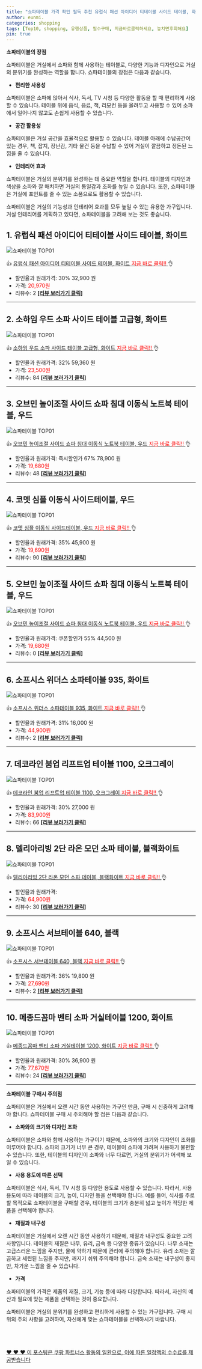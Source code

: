```yaml
---
title: "쇼파테이블 가격 확인 필독 추천 유럽식 패션 아이디어 티테이블 사이드 테이블, 화이트 비교 장점 구매가이드"
author: eunmi.
categories: shopping
tags: [Top10, shopping, 유행상품, 필수구매, 지금바로클릭하세요, 놓치면후회해요]
pin: true
---
```

**쇼파테이블의 장점**

쇼파테이블은 거실에서 소파와 함께 사용하는 테이블로, 다양한 기능과 디자인으로 거실의 분위기를 완성하는 역할을 합니다. 쇼파테이블의 장점은 다음과 같습니다.

* **편리한 사용성**

쇼파테이블은 소파에 앉아서 식사, 독서, TV 시청 등 다양한 활동을 할 때 편리하게 사용할 수 있습니다. 테이블 위에 음식, 음료, 책, 리모컨 등을 올려두고 사용할 수 있어 소파에서 일어나지 않고도 손쉽게 사용할 수 있습니다.

* **공간 활용성**

쇼파테이블은 거실 공간을 효율적으로 활용할 수 있습니다. 테이블 아래에 수납공간이 있는 경우, 책, 잡지, 장난감, 기타 물건 등을 수납할 수 있어 거실이 깔끔하고 정돈된 느낌을 줄 수 있습니다.

* **인테리어 효과**

쇼파테이블은 거실의 분위기를 완성하는 데 중요한 역할을 합니다. 테이블의 디자인과 색상을 소파와 잘 매치하면 거실의 통일감과 조화를 높일 수 있습니다. 또한, 쇼파테이블은 거실에 포인트를 줄 수 있는 소품으로도 활용할 수 있습니다.

쇼파테이블은 거실의 기능성과 인테리어 효과를 모두 높일 수 있는 유용한 가구입니다. 거실 인테리어를 계획하고 있다면, 쇼파테이블을 고려해 보는 것도 좋습니다.

   

## 1. 유럽식 패션 아이디어 티테이블 사이드 테이블, 화이트

![쇼파테이블 TOP01](https://thumbnail9.coupangcdn.com/thumbnails/remote/230x230ex/image/vendor_inventory/2b68/9e64617990fb5339021323e0f98bbef95507a53f6511243a80aad53765c9.jpg)


👍 [유럽식 패션 아이디어 티테이블 사이드 테이블, 화이트 <font color=red> 지금 바로 클릭!! </font> ](https://link.coupang.com/re/AFFSDP?lptag=AF3617701&subid=GithubCoopas&pageKey=7635258943&traceid=V0-153&itemId=20273234733&vendorItemId=87360199132) 👌 


- 할인율과 원래가격: 30%  32,900   원
- 가격: <span style='color:red'>20,970원</span>
- 리뷰수: 2  [**[리뷰 보러가기 클릭]**](https://link.coupang.com/re/AFFSDP?lptag=AF3617701&subid=GithubCoopas&pageKey=7635258943&traceid=V0-153&itemId=20273234733&vendorItemId=87360199132)

---


   

## 2. 소하임 우드 소파 사이드 테이블 고급형, 화이트

![쇼파테이블 TOP01](https://thumbnail8.coupangcdn.com/thumbnails/remote/230x230ex/image/vendor_inventory/65a5/6a3d2bf0826b912ba027d6591ef441dcde2127b310a7282ea8f873b70ade.jpg)


👍 [소하임 우드 소파 사이드 테이블 고급형, 화이트 <font color=red> 지금 바로 클릭!! </font> ](https://link.coupang.com/re/AFFSDP?lptag=AF3617701&subid=GithubCoopas&pageKey=7380581438&traceid=V0-153&itemId=19059793551&vendorItemId=86544304383) 👌 


- 할인율과 원래가격: 32%  59,360   원
- 가격: <span style='color:red'>23,500원</span>
- 리뷰수: 84  [**[리뷰 보러가기 클릭]**](https://link.coupang.com/re/AFFSDP?lptag=AF3617701&subid=GithubCoopas&pageKey=7380581438&traceid=V0-153&itemId=19059793551&vendorItemId=86544304383)

---


   

## 3. 오브민 높이조절 사이드 쇼파 침대 이동식 노트북 테이블, 우드

![쇼파테이블 TOP01](https://thumbnail10.coupangcdn.com/thumbnails/remote/230x230ex/image/vendor_inventory/30d3/6d5fadbf889dbd01b0005c559f26f5d9a3c7659bfee1c560afd9add8d537.png)


👍 [오브민 높이조절 사이드 쇼파 침대 이동식 노트북 테이블, 우드 <font color=red> 지금 바로 클릭!! </font> ](https://link.coupang.com/re/AFFSDP?lptag=AF3617701&subid=GithubCoopas&pageKey=6410712642&traceid=V0-153&itemId=13746928080&vendorItemId=83202875946) 👌 


- 할인율과 원래가격: 즉시할인가 67%  78,900   원
- 가격: <span style='color:red'>19,680원</span>
- 리뷰수: 48  [**[리뷰 보러가기 클릭]**](https://link.coupang.com/re/AFFSDP?lptag=AF3617701&subid=GithubCoopas&pageKey=6410712642&traceid=V0-153&itemId=13746928080&vendorItemId=83202875946)

---


   

## 4. 코멧 심플 이동식 사이드테이블, 우드

![쇼파테이블 TOP01](https://thumbnail7.coupangcdn.com/thumbnails/remote/230x230ex/image/retail/images/6523768057609285-09edc59c-1ef7-4b45-9b85-bec3e19cf081.jpg)


👍 [코멧 심플 이동식 사이드테이블, 우드 <font color=red> 지금 바로 클릭!! </font> ](https://link.coupang.com/re/AFFSDP?lptag=AF3617701&subid=GithubCoopas&pageKey=6096256857&traceid=V0-153&itemId=11394339948&vendorItemId=78670381081) 👌 


- 할인율과 원래가격: 35%  45,900   원
- 가격: <span style='color:red'>19,690원</span>
- 리뷰수: 90  [**[리뷰 보러가기 클릭]**](https://link.coupang.com/re/AFFSDP?lptag=AF3617701&subid=GithubCoopas&pageKey=6096256857&traceid=V0-153&itemId=11394339948&vendorItemId=78670381081)

---


   

## 5. 오브민 높이조절 사이드 쇼파 침대 이동식 노트북 테이블, 우드

![쇼파테이블 TOP01](https://thumbnail10.coupangcdn.com/thumbnails/remote/230x230ex/image/vendor_inventory/30d3/6d5fadbf889dbd01b0005c559f26f5d9a3c7659bfee1c560afd9add8d537.png)


👍 [오브민 높이조절 사이드 쇼파 침대 이동식 노트북 테이블, 우드 <font color=red> 지금 바로 클릭!! </font> ](https://link.coupang.com/re/AFFSDP?lptag=AF3617701&subid=GithubCoopas&pageKey=6410712642&traceid=V0-153&itemId=13746928080&vendorItemId=83202875946) 👌 


- 할인율과 원래가격: 쿠폰할인가 55%  44,500   원
- 가격: <span style='color:red'>19,680원</span>
- 리뷰수: 0  [**[리뷰 보러가기 클릭]**](https://link.coupang.com/re/AFFSDP?lptag=AF3617701&subid=GithubCoopas&pageKey=6410712642&traceid=V0-153&itemId=13746928080&vendorItemId=83202875946)

---


   

## 6. 소프시스 위더스 소파테이블 935, 화이트

![쇼파테이블 TOP01](https://thumbnail8.coupangcdn.com/thumbnails/remote/230x230ex/image/product/image/vendoritem/2019/02/26/3024223874/6f3cf7b0-093d-42ef-8713-8c2b9d2399e4.jpg)


👍 [소프시스 위더스 소파테이블 935, 화이트 <font color=red> 지금 바로 클릭!! </font> ](https://link.coupang.com/re/AFFSDP?lptag=AF3617701&subid=GithubCoopas&pageKey=3439012&traceid=V0-153&itemId=16181490&vendorItemId=3024223874) 👌 


- 할인율과 원래가격: 31%  16,000   원
- 가격: <span style='color:red'>44,900원</span>
- 리뷰수: 2  [**[리뷰 보러가기 클릭]**](https://link.coupang.com/re/AFFSDP?lptag=AF3617701&subid=GithubCoopas&pageKey=3439012&traceid=V0-153&itemId=16181490&vendorItemId=3024223874)

---


   

## 7. 데코라인 붐업 리프트업 테이블 1100, 오크그레이

![쇼파테이블 TOP01](https://thumbnail8.coupangcdn.com/thumbnails/remote/230x230ex/image/vendor_inventory/75fa/cee773d8914c5e5cad47d9d4eaa3b4da34bd880e0d77b841321f2dab9341.jpg)


👍 [데코라인 붐업 리프트업 테이블 1100, 오크그레이 <font color=red> 지금 바로 클릭!! </font> ](https://link.coupang.com/re/AFFSDP?lptag=AF3617701&subid=GithubCoopas&pageKey=335268306&traceid=V0-153&itemId=1069924032&vendorItemId=5022088030) 👌 


- 할인율과 원래가격: 30%  27,000   원
- 가격: <span style='color:red'>83,900원</span>
- 리뷰수: 66  [**[리뷰 보러가기 클릭]**](https://link.coupang.com/re/AFFSDP?lptag=AF3617701&subid=GithubCoopas&pageKey=335268306&traceid=V0-153&itemId=1069924032&vendorItemId=5022088030)

---


   

## 8. 델리아리빙 2단 라온 모던 소파 테이블, 블랙화이트

![쇼파테이블 TOP01](https://thumbnail7.coupangcdn.com/thumbnails/remote/230x230ex/image/vendor_inventory/7dad/c87f7a3c0a491cc65b5df22577b667bbd57f4f9b41fe5575de82707bfd4c.jpg)


👍 [델리아리빙 2단 라온 모던 소파 테이블, 블랙화이트 <font color=red> 지금 바로 클릭!! </font> ](https://link.coupang.com/re/AFFSDP?lptag=AF3617701&subid=GithubCoopas&pageKey=1292336572&traceid=V0-153&itemId=2062192825&vendorItemId=70061430947) 👌 


- 할인율과 원래가격: 
- 가격: <span style='color:red'>64,900원</span>
- 리뷰수: 30  [**[리뷰 보러가기 클릭]**](https://link.coupang.com/re/AFFSDP?lptag=AF3617701&subid=GithubCoopas&pageKey=1292336572&traceid=V0-153&itemId=2062192825&vendorItemId=70061430947)

---


   

## 9. 소프시스 서브테이블 640, 블랙

![쇼파테이블 TOP01](https://thumbnail9.coupangcdn.com/thumbnails/remote/230x230ex/image/retail/images/2020/03/20/10/3/d7a02891-7c14-4343-948a-a8938ee74981.jpg)


👍 [소프시스 서브테이블 640, 블랙 <font color=red> 지금 바로 클릭!! </font> ](https://link.coupang.com/re/AFFSDP?lptag=AF3617701&subid=GithubCoopas&pageKey=3439005&traceid=V0-153&itemId=16181479&vendorItemId=70450843547) 👌 


- 할인율과 원래가격: 36%  19,800   원
- 가격: <span style='color:red'>27,690원</span>
- 리뷰수: 2  [**[리뷰 보러가기 클릭]**](https://link.coupang.com/re/AFFSDP?lptag=AF3617701&subid=GithubCoopas&pageKey=3439005&traceid=V0-153&itemId=16181479&vendorItemId=70450843547)

---


   

## 10. 메종드꼼마 벤티 소파 거실테이블 1200, 화이트

![쇼파테이블 TOP01](https://thumbnail8.coupangcdn.com/thumbnails/remote/230x230ex/image/rs_quotation_api/nycmsdry/d56f2317b7da46b39e2b5f52b562ceaa.jpg)


👍 [메종드꼼마 벤티 소파 거실테이블 1200, 화이트 <font color=red> 지금 바로 클릭!! </font> ](https://link.coupang.com/re/AFFSDP?lptag=AF3617701&subid=GithubCoopas&pageKey=6504673417&traceid=V0-153&itemId=14337649179&vendorItemId=81582207613) 👌 


- 할인율과 원래가격: 30%  36,900   원
- 가격: <span style='color:red'>77,670원</span>
- 리뷰수: 24  [**[리뷰 보러가기 클릭]**](https://link.coupang.com/re/AFFSDP?lptag=AF3617701&subid=GithubCoopas&pageKey=6504673417&traceid=V0-153&itemId=14337649179&vendorItemId=81582207613)

---
**쇼파테이블 구매시 주의점**

쇼파테이블은 거실에서 오랜 시간 동안 사용하는 가구인 만큼, 구매 시 신중하게 고려해야 합니다. 쇼파테이블 구매 시 주의해야 할 점은 다음과 같습니다.

* **소파와의 크기와 디자인 조화**

쇼파테이블은 소파와 함께 사용하는 가구이기 때문에, 소파와의 크기와 디자인이 조화를 이루어야 합니다. 소파의 크기가 너무 큰 경우, 테이블이 소파에 가려져 사용하기 불편할 수 있습니다. 또한, 테이블의 디자인이 소파와 너무 다르면, 거실의 분위기가 어색해 보일 수 있습니다.

* **사용 용도에 따른 선택**

쇼파테이블은 식사, 독서, TV 시청 등 다양한 용도로 사용할 수 있습니다. 따라서, 사용 용도에 따라 테이블의 크기, 높이, 디자인 등을 선택해야 합니다. 예를 들어, 식사를 주로 할 목적으로 쇼파테이블을 구매할 경우, 테이블의 크기가 충분히 넓고 높이가 적당한 제품을 선택해야 합니다.

* **재질과 내구성**

쇼파테이블은 거실에서 오랜 시간 동안 사용하기 때문에, 재질과 내구성도 중요한 고려 사항입니다. 테이블의 재질은 나무, 유리, 금속 등 다양한 종류가 있습니다. 나무 소재는 고급스러운 느낌을 주지만, 물에 약하기 때문에 관리에 주의해야 합니다. 유리 소재는 깔끔하고 세련된 느낌을 주지만, 깨지기 쉬워 주의해야 합니다. 금속 소재는 내구성이 좋지만, 차가운 느낌을 줄 수 있습니다.

* **가격**

쇼파테이블의 가격은 제품의 재질, 크기, 기능 등에 따라 다양합니다. 따라서, 자신의 예산과 필요에 맞는 제품을 선택하는 것이 중요합니다.

쇼파테이블은 거실의 분위기를 완성하고 편리하게 사용할 수 있는 가구입니다. 구매 시 위의 주의 사항을 고려하여, 자신에게 맞는 쇼파테이블을 선택하시기 바랍니다.<br><br><br><br><br> [ ❤ ❤ ❤ 이 포스팅은 쿠팡 파트너스 활동의 일환으로, 이에 따른 일정액의 수수료를 제공받습니다](https://link.coupang.com/a/bcEFyh)